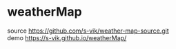 # weatherMap
source https://github.com/s-vik/weather-map-source.git
<br>
demo https://s-vik.github.io/weatherMap/
